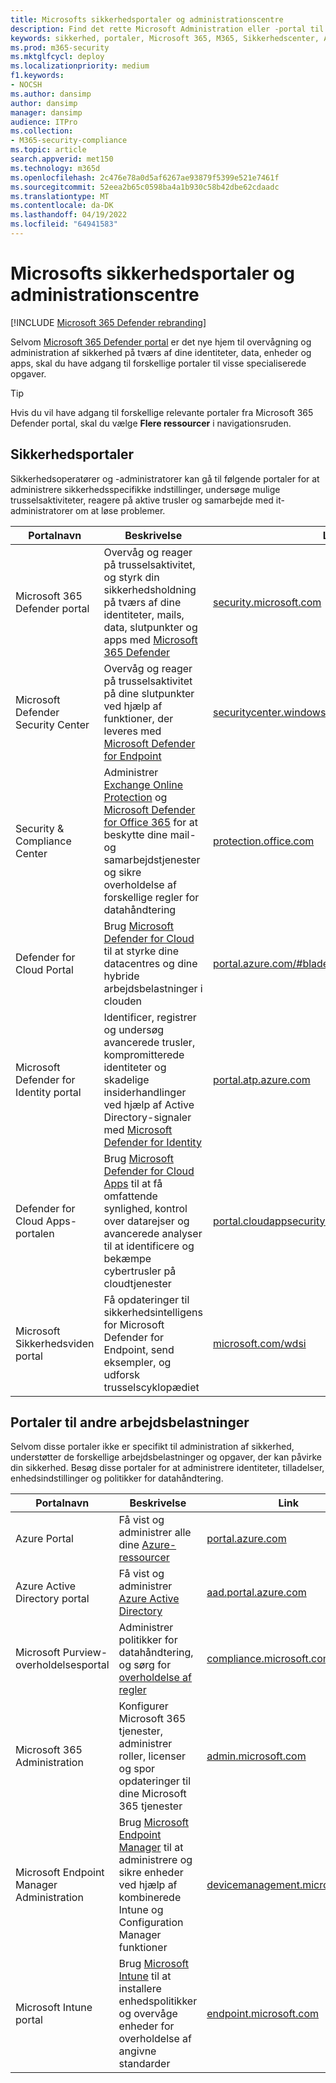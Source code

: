 ```yaml
---
title: Microsofts sikkerhedsportaler og administrationscentre
description: Find det rette Microsoft Administration eller -portal til administration af forskellige tjenester, der er relateret til Microsoft 365 sikkerhed
keywords: sikkerhed, portaler, Microsoft 365, M365, Sikkerhedscenter, Administration, URL-adresse, link, Microsoft 365 Defender, Microsoft Defender for Endpoint, Microsoft Defender Security Center, Microsoft Defender for Identity, Microsoft Defender for Office 365, MCAS, WDSI, SCC, Intune, MDM, MEM, ASC, Cloud App Security , Azure AD, security & compliance Center
ms.prod: m365-security
ms.mktglfcycl: deploy
ms.localizationpriority: medium
f1.keywords:
- NOCSH
ms.author: dansimp
author: dansimp
manager: dansimp
audience: ITPro
ms.collection:
- M365-security-compliance
ms.topic: article
search.appverid: met150
ms.technology: m365d
ms.openlocfilehash: 2c476e78a0d5af6267ae93879f5399e521e7461f
ms.sourcegitcommit: 52eea2b65c0598ba4a1b930c58b42dbe62cdaadc
ms.translationtype: MT
ms.contentlocale: da-DK
ms.lasthandoff: 04/19/2022
ms.locfileid: "64941583"
---
```

# <a name="microsoft-security-portals-and-admin-centers"></a>Microsofts sikkerhedsportaler og administrationscentre

[!INCLUDE [Microsoft 365 Defender rebranding](../includes/microsoft-defender.md)]

Selvom [Microsoft 365 Defender portal](microsoft-365-defender.md#the-microsoft-365-defender-portal) er det nye hjem til overvågning og administration af sikkerhed på tværs af dine identiteter, data, enheder og apps, skal du have adgang til forskellige portaler til visse specialiserede opgaver.

> [!TIP] 
> Hvis du vil have adgang til forskellige relevante portaler fra Microsoft 365 Defender portal, skal du vælge **Flere ressourcer** i navigationsruden.

## <a name="security-portals"></a>Sikkerhedsportaler

Sikkerhedsoperatører og -administratorer kan gå til følgende portaler for at administrere sikkerhedsspecifikke indstillinger, undersøge mulige trusselsaktiviteter, reagere på aktive trusler og samarbejde med it-administratorer om at løse problemer.
<p></p>

| Portalnavn | Beskrivelse | Link |
|---|---|---| 
| Microsoft 365 Defender portal | Overvåg og reager på trusselsaktivitet, og styrk din sikkerhedsholdning på tværs af dine identiteter, mails, data, slutpunkter og apps med [Microsoft 365 Defender](microsoft-365-defender.md) | [security.microsoft.com](https://security.microsoft.com/) |
| Microsoft Defender Security Center | Overvåg og reager på trusselsaktivitet på dine slutpunkter ved hjælp af funktioner, der leveres med [Microsoft Defender for Endpoint](/windows/security/threat-protection/microsoft-defender-atp/microsoft-defender-advanced-threat-protection) | [securitycenter.windows.com](https://securitycenter.microsoft.com/) |
| Security & Compliance Center | Administrer [Exchange Online Protection](../office-365-security/exchange-online-protection-overview.md) og [Microsoft Defender for Office 365](/microsoft-365/security/office-365-security/defender-for-office-365) for at beskytte dine mail- og samarbejdstjenester og sikre overholdelse af forskellige regler for datahåndtering | [protection.office.com](https://protection.office.com) |
| Defender for Cloud Portal | Brug [Microsoft Defender for Cloud](/azure/security-center/security-center-intro) til at styrke dine datacentres og dine hybride arbejdsbelastninger i clouden | [portal.azure.com/#blade/Microsoft_Azure_Security](https://portal.azure.com/#blade/Microsoft_Azure_Security/SecurityMenuBlade/0) |
| Microsoft Defender for Identity portal | Identificer, registrer og undersøg avancerede trusler, kompromitterede identiteter og skadelige insiderhandlinger ved hjælp af Active Directory-signaler med [Microsoft Defender for Identity](/azure-advanced-threat-protection/what-is-atp) | [portal.atp.azure.com](https://portal.atp.azure.com/) |
| Defender for Cloud Apps-portalen | Brug [Microsoft Defender for Cloud Apps](/cloud-app-security/what-is-cloud-app-security) til at få omfattende synlighed, kontrol over datarejser og avancerede analyser til at identificere og bekæmpe cybertrusler på cloudtjenester | [portal.cloudappsecurity.com](https://portal.cloudappsecurity.com/) |
| Microsoft Sikkerhedsviden portal | Få opdateringer til sikkerhedsintelligens for Microsoft Defender for Endpoint, send eksempler, og udforsk trusselscyklopædiet | [microsoft.com/wdsi](https://microsoft.com/wdsi) |

## <a name="portals-for-other-workloads"></a>Portaler til andre arbejdsbelastninger

Selvom disse portaler ikke er specifikt til administration af sikkerhed, understøtter de forskellige arbejdsbelastninger og opgaver, der kan påvirke din sikkerhed. Besøg disse portaler for at administrere identiteter, tilladelser, enhedsindstillinger og politikker for datahåndtering.
<p></p>

| Portalnavn | Beskrivelse | Link | 
|---|---|---| 
| Azure Portal | Få vist og administrer alle dine [Azure-ressourcer](/azure/azure-resource-manager/management/overview)  | [portal.azure.com](https://portal.azure.com/) |
| Azure Active Directory portal | Få vist og administrer [Azure Active Directory](/azure/active-directory/fundamentals/active-directory-whatis) | [aad.portal.azure.com](https://aad.portal.azure.com/) |
| Microsoft Purview-overholdelsesportal | Administrer politikker for datahåndtering, og sørg for [overholdelse af regler](/compliance/regulatory/offering-home) | [compliance.microsoft.com](https://compliance.microsoft.com/) |
| Microsoft 365 Administration | Konfigurer Microsoft 365 tjenester, administrer roller, licenser og spor opdateringer til dine Microsoft 365 tjenester | [admin.microsoft.com](https://go.microsoft.com/fwlink/p/?linkid=2166757) |
| Microsoft Endpoint Manager Administration | Brug [Microsoft Endpoint Manager](/mem/configmgr/) til at administrere og sikre enheder ved hjælp af kombinerede Intune og Configuration Manager funktioner | [devicemanagement.microsoft.com](https://devicemanagement.microsoft.com/) |
| Microsoft Intune portal | Brug [Microsoft Intune](/intune/fundamentals/what-is-intune) til at installere enhedspolitikker og overvåge enheder for overholdelse af angivne standarder | [endpoint.microsoft.com](https://endpoint.microsoft.com/#blade/Microsoft_Intune_DeviceSettings/DevicesMenu/overview)
